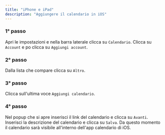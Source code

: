 ```yaml
---
title: "iPhone e iPad"
description: "Aggiungere il calendario in iOS"
---
```


### 1° passo
Apri le impostazioni e nella barra laterale clicca su `Calendario`. Clicca su `Account` e po clicca su `Aggiungi account`.

### 2° passo
Dalla lista che compare clicca su `Altro`.

### 3° passo
Clicca sull'ultima voce `Aggiungi calendario`.

### 4° passo
Nel popup che si apre inserisci il link del calendario e clicca su `Avanti`. Inserisci la descrizione del calendario e clicca su `Salva`. Da questo momento il calendario sarà visibile all'interno dell'app calendario di iOS.